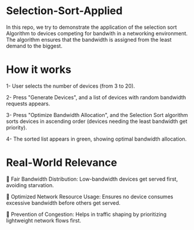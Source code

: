 # Selection-Sort-Applied
 In this repo, we try to demonstrate the application of the selection sort Algorithm to devices competing for bandwith in a networking environment. The algorithm ensures that the bandwidth is assigned from the least demand to the biggest.

 # How it works
1- User selects the number of devices (from 3 to 20).

2- Press "Generate Devices", and a list of devices with random bandwidth requests appears.

3- Press "Optimize Bandwidth Allocation", and the Selection Sort algorithm sorts devices in ascending order (devices needing the least bandwidth get priority).

4- The sorted list appears in green, showing optimal bandwidth allocation.


# Real-World Relevance
🔹 Fair Bandwidth Distribution: Low-bandwidth devices get served first, avoiding starvation.

🔹 Optimized Network Resource Usage: Ensures no device consumes excessive bandwidth before others get served.

🔹 Prevention of Congestion: Helps in traffic shaping by prioritizing lightweight network flows first.
